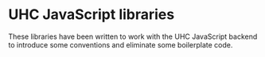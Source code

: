 # UHC JavaScript libraries

These libraries have been written to work with the UHC JavaScript
backend to introduce some conventions and eliminate some boilerplate
code.
